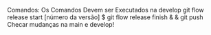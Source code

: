 Comandos:
Os Comandos Devem ser Executados na develop 
git flow release start [número da versão]
$
git flow release finish
&
&
git push
Checar mudanças na main e develop!
